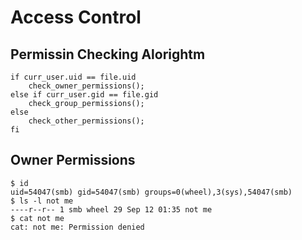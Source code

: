 # Access Control

## Permissin Checking Alorightm
```
if curr_user.uid == file.uid
    check_owner_permissions();
else if curr_user.gid == file.gid
    check_group_permissions();
else
    check_other_permissions();
fi
```

## Owner Permissions
```
$ id
uid=54047(smb) gid=54047(smb) groups=0(wheel),3(sys),54047(smb)
$ ls -l not me
----r--r-- 1 smb wheel 29 Sep 12 01:35 not me
$ cat not me
cat: not me: Permission denied
```